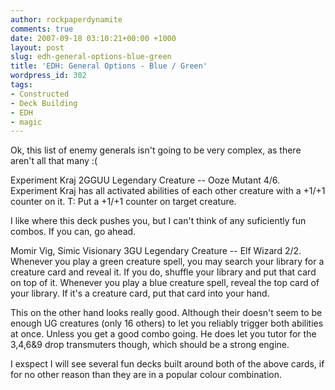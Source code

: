 ```yaml
---
author: rockpaperdynamite
comments: true
date: 2007-09-18 03:10:21+00:00 +1000
layout: post
slug: edh-general-options-blue-green
title: 'EDH: General Options - Blue / Green'
wordpress_id: 302
tags:
- Constructed
- Deck Building
- EDH
- magic
---
```


Ok, this list of enemy generals isn't going to be very complex, as there aren't all that many :(

Experiment Kraj 2GGUU
Legendary Creature -- Ooze Mutant
4/6.
Experiment Kraj has all activated abilities of each other creature with a +1/+1 counter on it.
T: Put a +1/+1 counter on target creature.

I like where this deck pushes you, but I can't think of any suficiently fun combos. If you can, go ahead.

Momir Vig, Simic Visionary 3GU
Legendary Creature -- Elf Wizard
2/2.
Whenever you play a green creature spell, you may search your library for a creature card and reveal it. If you do, shuffle your library and put that card on top of it.
Whenever you play a blue creature spell, reveal the top card of your library. If it's a creature card, put that card into your hand.

This on the other hand looks really good. Although their doesn't seem to be enough UG creatures (only 16 others) to let you reliably trigger both abilities at once. Unless you get a good combo going. He does let you tutor for the 3,4,6&9 drop transmuters though, which should be a strong engine.

I exspect I will see several fun decks built around both of the above cards, if for no other reason than they are in a popular colour combination.

